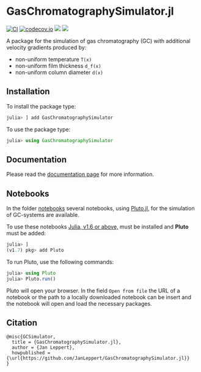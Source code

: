 # GasChromatographySimulator.jl

[![CI](https://github.com/JanLeppert/GasChromatographySimulator.jl/actions/workflows/ci.yml/badge.svg)](https://github.com/JanLeppert/GasChromatographySimulator.jl/actions/workflows/ci.yml)
[![codecov.io](http://codecov.io/github/JanLeppert/GasChromatographySimulator.jl/coverage.svg?branch=main)](http://codecov.io/github/JanLeppert/GasChromatographySimulator.jl?branch=main)
[![](https://img.shields.io/badge/docs-stable-blue.svg)](https://JanLeppert.github.io/GasChromatographySimulator.jl/stable)
[![](https://img.shields.io/badge/docs-dev-blue.svg)](https://JanLeppert.github.io/GasChromatographySimulator.jl/dev)

A package for the simulation of gas chromatography (GC) with additional velocity gradients produced by:
- non-uniform temperature ``T(x)``
- non-uniform film thickness ``d_f(x)``
- non-uniform column diameter ``d(x)``

## Installation

To install the package type:

```julia
julia> ] add GasChromatographySimulator
```

To use the package type:

```julia
julia> using GasChromatographySimulator
```

## Documentation

Please read the [documentation page](https://janleppert.github.io/GasChromatographySimulator.jl/dev/) for more information.

## Notebooks

In the folder [notebooks](https://github.com/JanLeppert/GasChromatographySimulator.jl/tree/main/notebooks) several notebooks, using [Pluto.jl](https://github.com/fonsp/Pluto.jl), for the simulation of GC-systems are available. 

To use these notebooks [Julia, v1.6 or above,](https://julialang.org/downloads/#current_stable_release) must be installed and **Pluto** must be added:

```julia
julia> ]
(v1.7) pkg> add Pluto
```

To run Pluto, use the following commands:

```julia
julia> using Pluto
julia> Pluto.run()
```

Pluto will open your browser. In the field `Open from file` the URL of a notebook or the path to a locally downloaded notebook can be insert and the notebook will open and load the necessary packages. 

## Citation

```
@misc{GCSimulator,
  title = {GasChromatographySimulator.jl},
  author = {Jan Leppert},
  howpublished = {\url{https://github.com/JanLeppert/GasChromatographySimulator.jl}}
}
```
